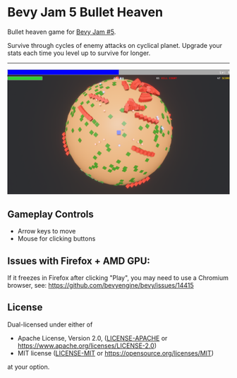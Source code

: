# Bevy Jam 5 Bullet Heaven

Bullet heaven game for [Bevy Jam #5](https://itch.io/jam/bevy-jam-5).

Survive through cycles of enemy attacks on cyclical planet. Upgrade your stats each time you level up to survive for
longer.

---

![Screenshot](https://raw.githubusercontent.com/robertdodd/bevy_jam_5/master/images/screenshot.png)

## Gameplay Controls

- Arrow keys to move
- Mouse for clicking buttons

## Issues with Firefox + AMD GPU:

If it freezes in Firefox after clicking "Play", you may need to use a Chromium browser, see: https://github.com/bevyengine/bevy/issues/14415

## License

Dual-licensed under either of

- Apache License, Version 2.0,
  ([LICENSE-APACHE](https://github.com/robertdodd/bevy_round_ui/blob/master/LICENSE-APACHE) or
  https://www.apache.org/licenses/LICENSE-2.0)
- MIT license ([LICENSE-MIT](https://github.com/robertdodd/bevy_round_ui/blob/master/LICENSE-MIT) or
  https://opensource.org/licenses/MIT)

at your option.
